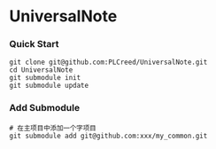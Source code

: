 # UniversalNote

### Quick Start
```shell
git clone git@github.com:PLCreed/UniversalNote.git
cd UniversalNote
git submodule init
git submodule update
```
### Add Submodule
```shell
# 在主项目中添加一个字项目
git submodule add git@github.com:xxx/my_common.git  
```